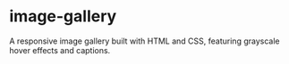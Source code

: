 # image-gallery
A responsive image gallery built with HTML and CSS, featuring grayscale hover effects and captions.
